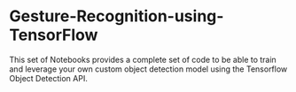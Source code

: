 # Gesture-Recognition-using-TensorFlow
This set of Notebooks provides a complete set of code to be able to train and leverage your own custom object detection model using the Tensorflow Object Detection API.
